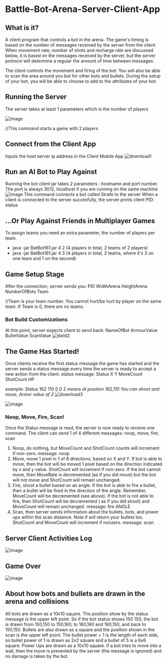 # Battle-Bot-Arena-Server-Client-App

## What is it?
A client program that controls a bot in the arena. The game's timing is based on the number of messages received by the server from the client. When movement rate, number of shots and recharge rate are discussed below, it is based on the messages received by the server, but the server protocol will determine a regular the amount of time between messages.

The client controls the movement and firing of the bot. You will also be able to scan
the area around you bot for other bots and bullets. During the setup of your bot, you will be able to
choose to add to the attributes of your bot.

## Running the Server
The server takes at least 1 parameters which is the number of players

![image](https://user-images.githubusercontent.com/47125700/170401685-37a1cae8-53e2-4254-a10e-3151fd7e1e21.png)

//This command starts a game with 2 players

## Connect from the Client App
Inputs the host server ip address in the Client Mobile App
![download1](https://user-images.githubusercontent.com/47125700/170406345-1ff50584-a223-4cbf-b5b7-3dec3dfe7c99.png)

## Run an AI Bot to Play Against
Running the bot client jar takes 2 parameters : hostname and port number.  
The port is always 3012, localhost if you are running on the same machine
![image](https://user-images.githubusercontent.com/47125700/170398778-ae513395-739f-4663-a00d-4c9f4d60918a.png)
This command connects a bot called Strafe to the server
When a client is connected to the server succesfully, the server prints client PID: status

## ...Or Play Against Friends in Multiplayer Games
To assign teams you need an extra parameter, the number of players per team.

*  java -jar BatBot161.jar  4  2  (4 players in total, 2 teams of 2 players)     
*  java -jar BatBot161.jar  4  3  (4 players in total, 2 teams, where it's 3 on one team and 1 on the second)

## Game Setup Stage
After the connection, server sends you:   PID WidthArena HeightArena NumberOfBots Team

//Team is your team number. You cannot hurt/be hurt by player on the same team. If Team is 0, there are no teams.

### Bot Build Customizations
At this point, server expects client to send back:    NameOfBot ArmourValue BulletValue ScanValue
![dwld2](https://user-images.githubusercontent.com/47125700/170407022-8e3a73bc-9da5-4471-97ad-4c97f9463680.png)

## The Game Has Started!
Once clients receive the first status message the game has started and the server sends a status
message every time the server is ready to accept a new action from the client.
status message:
Status X Y MoveCount ShotCount HP

example: Status 162 110 0 0 2 
*means at position 162,110 You can shoot and move, Armor value of 2*
![download3](https://user-images.githubusercontent.com/47125700/170408031-f7639988-c7fc-497e-894e-ec0abd64fda2.png)

![image](https://user-images.githubusercontent.com/47125700/170403989-6f3d5f27-7925-4793-b156-50e811243a8a.png)

### Noop, Move, Fire, Scan!
Once the Status message is read, the server is now ready to receive one command. The client can
send 1 of 4 different messages: noop, move, fire, scan
1. Noop, do nothing, but MoveCount and ShotCount counts will increment if non-zero.
                  message: noop
2. Move, move 1 pixel in 1 of 8 directions, based on X and Y. If bot is able to move, then the bot
will be moved 1 pixel based on the direction indicated by x and y value. ShotCount will increment
if non-zero. If the bot cannot move, then MoveRate is decremented (as if you did move) but the
bot will not move and ShotCount will remain unchanged.
3. Fire, shoot a bullet based on an angle. If the bot is able to fire a bullet, then a bullet will be fired
in the direction of the angle. Remember, MoveCount will be decremented (see above). If the bot is
not able to fire, then ShotCount will be decremented ( as if you did shoot) and MoveCount will
remain unchanged.
                 message: fire ANGLE
4. Scan, then server sends information about the bullets, bots, and power ups within the scan
distance. Note if will return your bullets too. ShotCount and MoveCount will increment if nonzero.
                 message: scan

## Server Client Activities Log
![image](https://user-images.githubusercontent.com/47125700/170403859-9cc90cfb-6536-4cbc-87f5-52c92ee93260.png)

## Game Over
![image](https://user-images.githubusercontent.com/47125700/170404241-04017d5a-69ad-43ee-b348-0fece4bc900a.png)


## About how bots and bullets are drawn in the arena and collisions
All bots are drawn as a 10x10 square. The position show by the status message is the upper
left point. So if the bot status shows 150 150, the bot is drawn from 150,150 to 150,160, to 160,160
and 160,150, and back to 150,150. Bullets are also drawn as a square and the position shown in
the scan is the upper left point. The bullet power + 1 is the length of each side, so bullet power of 1
is drawn as 2x2 square and a bullet of 5 is a 6x6 square. Power Ups are drawn as a 10x10 square.
If a bot tries to move into a wall, then the move is prevented by the server (the message is
ignored) and no damage is taken by the bot.

